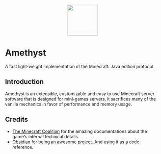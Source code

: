<p align="center">
  <img width="100" height="100" align="center" src="https://i.imgur.com/BkTfea4.png">
</p>

# Amethyst
A fast light-weight implementation of the Minecraft: Java edition protocol.

## Introduction
Amethyst is an extensible, customizable and easy to use Minecraft server software that is designed for mini-games servers, it sacrifices many of the vanilla mechanics in favor of performance and memory usage.

## Credits
* [The Minecraft Coalition](https://wiki.vg/) for the amazing documentations about the game's internal technical details.
* [Obsidian](https://github.com/ObsidianMC/Obsidian) for being an awesome project. And using it as a code reference.